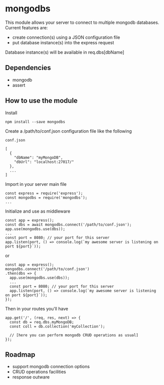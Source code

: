 # mongodbs

This module allows your server to connect to multiple mongodb databases.
Current features are:

* create connection(s) using a JSON configuration file
* put database instance(s) into the express request

Database instance(s) will be available in req.dbs[dbName]

## Dependencies

* mongodb
* assert

## How to use the module

Install

```
npm install --save mongodbs
```

Create a /path/to/conf.json configuration file like the following

```
conf.json

[
  {
    "dbName": "myMongoDB",
    "dbUrl": "localhost:27017/"
  },
  ...
]
```

Import in your server main file

```
const express = require('express');
const mongodbs = require('mongodbs');
...
```

Initialize and use as middleware

```
const app = express();
const dbs = await mongodbs.connect('/path/to/conf.json');
app.use(mongodbs.use(dbs));
...
const port = 8080; // your port for this server
app.listen(port, () => console.log(`my awesome server is listening on port ${port}`));
```

or

```
const app = express();
mongodbs.connect('/path/to/conf.json')
.then(dbs => {  
  app.use(mongodbs.use(dbs));
  ...
  const port = 8080; // your port for this server
  app.listen(port, () => console.log(`my awesome server is listening on port ${port}`));
});
```

Then in your routes you'll have

```
app.get('/', (req, res, next) => {
  const db = req.dbs.myMongoDB;
  const coll = db.collection('myCollection');

  // [here you can perform mongodb CRUD operations as usual]
});
```

## Roadmap

* support mongodb connection options
* CRUD operations facilities
* response outware
